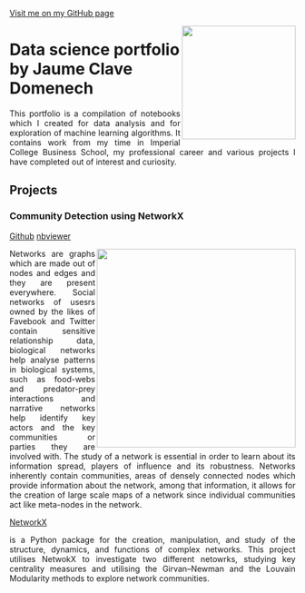 <a href="https://github.com/JaumeClave" target="_blank">Visit me on my GitHub page</a>

<img src="https://jaumeclave.github.io./images/jaume_clave.jpg" width="200" align="right"/>

# Data science portfolio by Jaume Clave Domenech
<p align="justify">This portfolio is a compilation of notebooks which I created for data analysis and for exploration of machine learning algorithms. It contains work from my time in Imperial College Business School, my professional career and various projects I have completed out of interest and curiosity.</p>

## Projects
<h3 id="networkx-community-detection">Community Detection using NetworkX</h3>
<p><a href="https://github.com/JaumeClave/community_detection_NetworkX/blob/master/community_detection-networkx.ipynb" target="_blank">Github</a> 
<a href="https://nbviewer.jupyter.org/github/JaumeClave/community_detection_NetworkX/blob/master/community_detection-networkx.ipynb" target="_blank">nbviewer</a></p>

<img src="https://jaumeclave.github.io./images/louvian_wttw.JPG" width="350" align="right"/><p align="justify">Networks are graphs which are made out of nodes and edges and they are present everywhere. Social networks of usesrs owned by the likes of Favebook and Twitter contain sensitive relationship data, biological networks help analyse patterns in biological systems, such as food-webs and predator-prey interactions and narrative networks help identify key actors and the key communities or parties they are involved with. The study of a network is essential in order to learn about its information spread, players of influence and its robustness. Networks inherently contain communities, areas of densely connected nodes which provide information about the network, among that information, it allows for the creation of large scale maps of a network since individual communities act like meta-nodes in the network.</p><a href="https://networkx.github.io/" target="_blank">NetworkX</a><p align="justify"> is a Python package for the creation, manipulation, and study of the structure, dynamics, and functions of complex networks. This project utilises NetwokX to investigate two different netowrks, studying key centrality measures and utilising the Girvan–Newman and the Louvain Modularity methods to explore network communities.</p>

